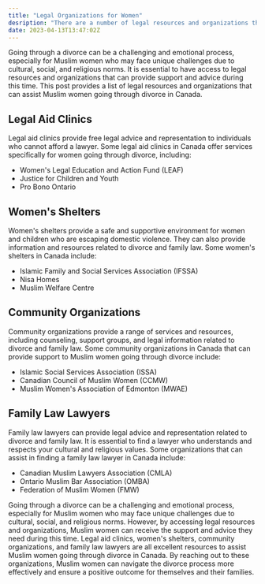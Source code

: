 ```yaml
---
title: "Legal Organizations for Women"
desription: "There are a number of legal resources and organizations that can assist Muslim women going through a divorce in Canada. We will list down some important resources that you can use in your divorce journey."
date: 2023-04-13T13:47:02Z
---
```

Going through a divorce can be a challenging and emotional process, especially for Muslim women who may face unique challenges due to cultural, social, and religious norms. It is essential to have access to legal resources and organizations that can provide support and advice during this time. This post provides a list of legal resources and organizations that can assist Muslim women going through divorce in Canada.
## Legal Aid Clinics
Legal aid clinics provide free legal advice and representation to individuals who cannot afford a lawyer. Some legal aid clinics in Canada offer services specifically for women going through divorce, including:
- Women's Legal Education and Action Fund (LEAF)
- Justice for Children and Youth
- Pro Bono Ontario
## Women's Shelters
Women's shelters provide a safe and supportive environment for women and children who are escaping domestic violence. They can also provide information and resources related to divorce and family law. Some women's shelters in Canada include:
- Islamic Family and Social Services Association (IFSSA)
- Nisa Homes
- Muslim Welfare Centre
## Community Organizations
Community organizations provide a range of services and resources, including counseling, support groups, and legal information related to divorce and family law. Some community organizations in Canada that can provide support to Muslim women going through divorce include:
- Islamic Social Services Association (ISSA)
- Canadian Council of Muslim Women (CCMW)
- Muslim Women's Association of Edmonton (MWAE)
## Family Law Lawyers
Family law lawyers can provide legal advice and representation related to divorce and family law. It is essential to find a lawyer who understands and respects your cultural and religious values. Some organizations that can assist in finding a family law lawyer in Canada include:
- Canadian Muslim Lawyers Association (CMLA)
- Ontario Muslim Bar Association (OMBA)
- Federation of Muslim Women (FMW)

Going through a divorce can be a challenging and emotional process, especially for Muslim women who may face unique challenges due to cultural, social, and religious norms. However, by accessing legal resources and organizations, Muslim women can receive the support and advice they need during this time. Legal aid clinics, women's shelters, community organizations, and family law lawyers are all excellent resources to assist Muslim women going through divorce in Canada. By reaching out to these organizations, Muslim women can navigate the divorce process more effectively and ensure a positive outcome for themselves and their families.
